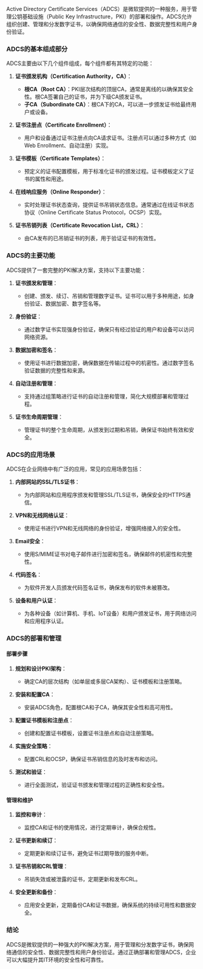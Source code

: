 Active Directory Certificate Services（ADCS）是微软提供的一种服务，用于管理公钥基础设施（Public Key Infrastructure，PKI）的部署和操作。ADCS允许组织创建、管理和分发数字证书，以确保网络通信的安全性、数据完整性和用户身份验证。

### ADCS的基本组成部分

ADCS主要由以下几个组件组成，每个组件都有其特定的功能：

1. **证书颁发机构（Certification Authority，CA）**：
   - **根CA（Root CA）**：PKI层次结构的顶层CA，通常是离线的以确保其安全性。根CA签署自己的证书，并为下级CA颁发证书。
   - **子CA（Subordinate CA）**：根CA下的CA，可以进一步颁发证书给最终用户或设备。

2. **证书注册点（Certificate Enrollment）**：
   - 用户和设备通过证书注册点向CA请求证书。注册点可以通过多种方式（如Web Enrollment、自动注册）实现。

3. **证书模板（Certificate Templates）**：
   - 预定义的证书配置模板，用于标准化证书的颁发过程。证书模板定义了证书的属性和用途。

4. **在线响应服务（Online Responder）**：
   - 实时处理证书状态查询，提供证书吊销状态信息。通常通过在线证书状态协议（Online Certificate Status Protocol，OCSP）实现。

5. **证书吊销列表（Certificate Revocation List，CRL）**：
   - 由CA发布的已吊销证书的列表，用于验证证书的有效性。

### ADCS的主要功能

ADCS提供了一套完整的PKI解决方案，支持以下主要功能：

1. **证书颁发和管理**：
   - 创建、颁发、续订、吊销和管理数字证书。证书可以用于多种用途，如身份验证、数据加密、数字签名等。

2. **身份验证**：
   - 通过数字证书实现强身份验证，确保只有经过验证的用户和设备可以访问网络资源。

3. **数据加密和签名**：
   - 使用证书进行数据加密，确保数据在传输过程中的机密性。通过数字签名验证数据的完整性和来源。

4. **自动注册和管理**：
   - 支持通过组策略进行证书的自动注册和管理，简化大规模部署和管理过程。

5. **证书生命周期管理**：
   - 管理证书的整个生命周期，从颁发到过期和吊销，确保证书始终有效和安全。

### ADCS的应用场景

ADCS在企业网络中有广泛的应用，常见的应用场景包括：

1. **内部网站的SSL/TLS证书**：
   - 为内部网站和应用程序颁发和管理SSL/TLS证书，确保安全的HTTPS通信。

2. **VPN和无线网络认证**：
   - 使用证书进行VPN和无线网络的身份验证，增强网络接入的安全性。

3. **Email安全**：
   - 使用S/MIME证书对电子邮件进行加密和签名，确保邮件的机密性和完整性。

4. **代码签名**：
   - 为软件开发人员颁发代码签名证书，确保发布的软件未被篡改。

5. **设备和用户认证**：
   - 为各种设备（如计算机、手机、IoT设备）和用户颁发证书，用于网络访问和应用程序认证。

### ADCS的部署和管理

#### 部署步骤

1. **规划和设计PKI架构**：
   - 确定CA的层次结构（如单层或多层CA架构）、证书模板和注册策略。

2. **安装和配置CA**：
   - 安装ADCS角色，配置根CA和子CA，确保其安全性和高可用性。

3. **配置证书模板和注册点**：
   - 创建和配置证书模板，设置证书注册点和自动注册策略。

4. **实施安全策略**：
   - 配置CRL和OCSP，确保证书吊销信息的及时发布和访问。

5. **测试和验证**：
   - 进行全面测试，验证证书颁发和管理过程的正确性和安全性。

#### 管理和维护

1. **监控和审计**：
   - 监控CA和证书的使用情况，进行定期审计，确保合规性。

2. **证书更新和续订**：
   - 定期更新和续订证书，避免证书过期导致的服务中断。

3. **证书吊销和CRL管理**：
   - 吊销失效或被泄露的证书，定期更新和发布CRL。

4. **安全更新和备份**：
   - 应用安全更新，定期备份CA和证书数据，确保系统的持续可用性和数据安全。

### 结论

ADCS是微软提供的一种强大的PKI解决方案，用于管理和分发数字证书，确保网络通信的安全性、数据完整性和用户身份验证。通过正确部署和管理ADCS，企业可以大幅提升其IT环境的安全性和可靠性。